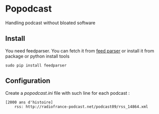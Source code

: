 Popodcast
=========

Handling podcast without bloated software

Install
-------

You need feedparser. You can fetch it from [feed parser](http://feedparser.org/) or install it from package or python install tools

	sudo pip install feedparser

Configuration
-------------

Create a _popodcast.ini_ file with such line for each podcast :

	[2000 ans d'histoire]
		rss: http://radiofrance-podcast.net/podcast09/rss_14864.xml